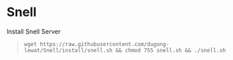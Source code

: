 # Snell
Install Snell Server
> `wget https://raw.githubusercontent.com/dugong-lewat/Snell/install/snell.sh && chmod 755 snell.sh && ./snell.sh`

